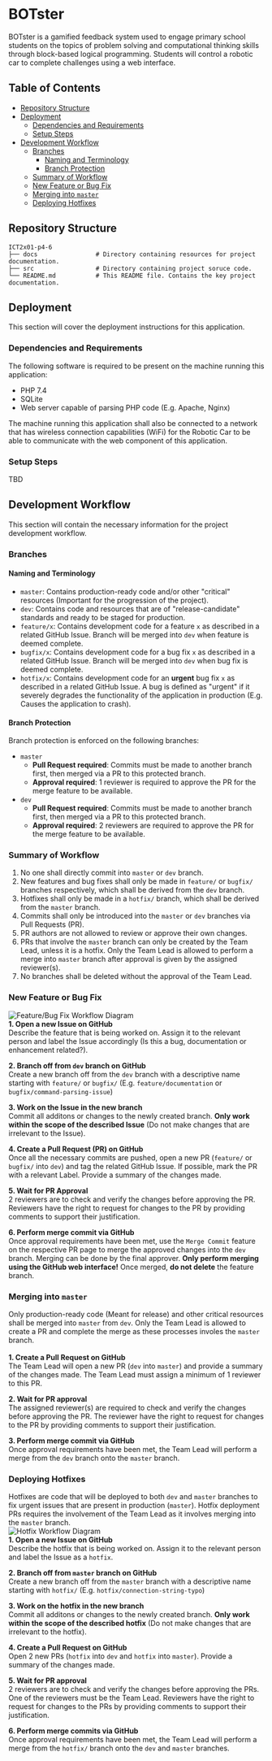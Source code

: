 # BOTster
BOTster is a gamified feedback system used to engage primary school students on the topics of problem solving and computational thinking skills through block-based logical programming. Students will control a robotic car to complete challenges using a web interface.

## Table of Contents
- [Repository Structure](#repository-structure)
- [Deployment](#deployment)
    - [Dependencies and Requirements](#dependencies-and-requirements)
    - [Setup Steps](#setup-steps)
- [Development Workflow](#development-workflow)
    - [Branches](#branches)
        - [Naming and Terminology](#naming-and-terminology)
        - [Branch Protection](#branch-protection)
    - [Summary of Workflow](#summary-of-workflow)
    - [New Feature or Bug Fix](#new-feature-or-bug-fix)
    - [Merging into `master`](#merging-into-master)
    - [Deploying Hotfixes](#deploying-hotfixes)

## Repository Structure
    ICT2x01-p4-6
    ├── docs                # Directory containing resources for project documentation.
    ├── src                 # Directory containing project soruce code.
    └── README.md           # This README file. Contains the key project documentation.

## Deployment
This section will cover the deployment instructions for this application.

### Dependencies and Requirements
The following software is required to be present on the machine running this application:
- PHP 7.4
- SQLite
- Web server capable of parsing PHP code (E.g. Apache, Nginx)

The machine running this application shall also be connected to a network that has wireless connection capabilities (WiFi) for the Robotic Car to be able to communicate with the web component of this application.

### Setup Steps
TBD

## Development Workflow
This section will contain the necessary information for the project development workflow.

### Branches
#### Naming and Terminology
- `master`: Contains production-ready code and/or other "critical" resources (Important for the progression of the project).
- `dev`: Contains code and resources that are of "release-candidate" standards and ready to be staged for production.
- `feature/x`: Contains development code for a feature `x` as described in a related GitHub Issue. Branch will be merged into `dev` when feature is deemed complete.
- `bugfix/x`: Contains development code for a bug fix `x` as described in a related GitHub Issue. Branch will be merged into `dev` when bug fix is deemed complete.
- `hotfix/x`: Contains development code for an **urgent** bug fix `x` as described in a related GitHub Issue. A bug is defined as "urgent" if it severely degrades the functionality of the application in production (E.g. Causes the application to crash).

#### Branch Protection
Branch protection is enforced on the following branches:
- `master`
    - **Pull Request required**: Commits must be made to another branch first, then merged via a PR to this protected branch.
    - **Approval required**: 1 reviewer is required to approve the PR for the merge feature to be available.
- `dev`
    - **Pull Request required**: Commits must be made to another branch first, then merged via a PR to this protected branch.
    - **Approval required**: 2 reviewers are required to approve the PR for the merge feature to be available.

### Summary of Workflow
1. No one shall directly commit into `master` or `dev` branch.
2. New features and bug fixes shall only be made in `feature/` or `bugfix/` branches respectively, which shall be derived from the `dev` branch.
3. Hotfixes shall only be made in a `hotfix/` branch, which shall be derived from the `master` branch.
4. Commits shall only be introduced into the `master` or `dev` branches via Pull Requests (PR).
5. PR authors are not allowed to review or approve their own changes.
6. PRs that involve the `master` branch can only be created by the Team Lead, unless it is a hotfix. Only the Team Lead is allowed to perform a merge into `master` branch after approval is given by the assigned reviewer(s).
7. No branches shall be deleted without the approval of the Team Lead.

### New Feature or Bug Fix
![Feature/Bug Fix Workflow Diagram](docs/workflow_newfeature.png)
<br />
**1. Open a new Issue on GitHub**
<br />
Describe the feature that is being worked on. Assign it to the relevant person and label the Issue accordingly (Is this a bug, documentation or enhancement related?).

**2. Branch off from `dev` branch on GitHub**
<br />
Create a new branch off from the `dev` branch with a descriptive name starting with `feature/` or `bugfix/` (E.g. `feature/documentation` or `bugfix/command-parsing-issue`)

**3. Work on the Issue in the new branch**
<br />
Commit all additons or changes to the newly created branch. **Only work within the scope of the described Issue** (Do not make changes that are irrelevant to the Issue).

**4. Create a Pull Request (PR) on GitHub**
<br />
Once all the necessary commits are pushed, open a new PR (`feature/` or `bugfix/` into `dev`) and tag the related GitHub Issue. If possible, mark the PR with a relevant Label. Provide a summary of the changes made.

**5. Wait for PR Approval**
<br />
2 reviewers are to check and verify the changes before approving the PR. Reviewers have the right to request for changes to the PR by providing comments to support their justification.

**6. Perform merge commit via GitHub**
<br />
Once approval requirements have been met, use the `Merge Commit` feature on the respective PR page to merge the approved changes into the `dev` branch. Merging can be done by the final approver. **Only perform merging using the GitHub web interface!** Once merged, **do not delete** the feature branch.

### Merging into `master`
Only production-ready code (Meant for release) and other critical resources shall be merged into `master` from `dev`. Only the Team Lead is allowed to create a PR and complete the merge as these processes involes the `master` branch.
<br /><br />
**1. Create a Pull Request on GitHub**
<br />
The Team Lead will open a new PR (`dev` into `master`) and provide a summary of the changes made. The Team Lead must assign a minimum of 1 reviewer to this PR.

**2. Wait for PR approval**
<br />
The assigned reviewer(s) are required to check and verify the changes before approving the PR. The reviewer have the right to request for changes to the PR by providing comments to support their justification.

**3. Perform merge commit via GitHub**
<br />
Once approval requirements have been met, the Team Lead will perform a merge from the `dev` branch onto the `master` branch.

### Deploying Hotfixes
Hotfixes are code that will be deployed to both `dev` and `master` branches to fix urgent issues that are present in production (`master`). Hotfix deployment PRs requires the involvement of the Team Lead as it involves merging into the `master` branch.
<br />
![Hotfix Workflow Diagram](docs/workflow_hotfix.png)
<br />
**1. Open a new Issue on GitHub**
<br />
Describe the hotfix that is being worked on. Assign it to the relevant person and label the Issue as a `hotfix`.

**2. Branch off from `master` branch on GitHub**
<br />
Create a new branch off from the `master` branch with a descriptive name starting with `hotfix/` (E.g. `hotfix/connection-string-typo`)

**3. Work on the hotfix in the new branch**
<br />
Commit all additons or changes to the newly created branch. **Only work within the scope of the described hotfix** (Do not make changes that are irrelevant to the hotfix).

**4. Create a Pull Request on GitHub**
<br />
Open 2 new PRs (`hotfix` into `dev` and `hotfix` into `master`). Provide a summary of the changes made.

**5. Wait for PR approval**
<br />
2 reviewers are to check and verify the changes before approving the PRs. One of the reviewers must be the Team Lead. Reviewers have the right to request for changes to the PRs by providing comments to support their justification.

**6. Perform merge commits via GitHub**
<br />
Once approval requirements have been met, the Team Lead will perform a merge from the `hotfix/` branch onto the `dev` and `master` branches.
